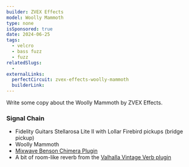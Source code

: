 ```yaml
---
builder: ZVEX Effects
model: Woolly Mammoth
type: none
isSponsored: true
date: 2024-06-25
tags:
  - velcro
  - bass fuzz
  - fuzz
relatedSlugs:
  -
externalLinks:
  perfectCircuit: zvex-effects-woolly-mammoth
  builderLink:
---
```


Write some copy about the Woolly Mammoth by ZVEX Effects.

### Signal Chain

- Fidelity Guitars Stellarosa Lite II with Lollar Firebird pickups (bridge pickup)
- Woolly Mammoth
- [Mixwave Benson Chimera Plugin](https://www.mixwave.net/products/benson-chimera)
- A bit of room-like reverb from the [Valhalla Vintage Verb plugin](https://valhalladsp.com/shop/reverb/valhalla-vintage-verb/)
